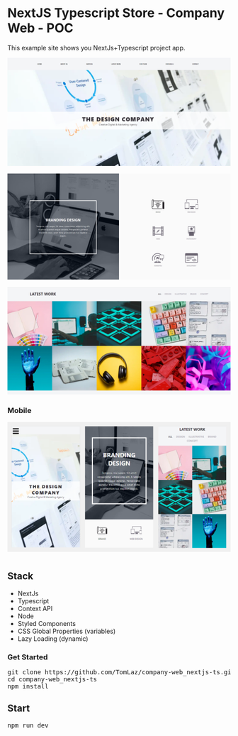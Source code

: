 <h1>NextJS Typescript Store - Company Web - POC</h1>
<p>This example site shows you NextJs+Typescript project app.</p>

![alt text](https://github.com/TomLaz/company-web_nextjs-ts/blob/master/public/example_home.png)

![alt text](https://github.com/TomLaz/company-web_nextjs-ts/blob/master/public/example_branding-design.png)

![alt text](https://github.com/TomLaz/company-web_nextjs-ts/blob/master/public/example_latest-work.png)

<h3>Mobile</h3>

![alt text](https://github.com/TomLaz/company-web_nextjs-ts/blob/master/public/example_mobile.png)
<h1 />
<h2>Stack</h2>
<ul>
<li>NextJs</li>
<li>Typescript</li>
<li>Context API</li>
<li>Node</li>
<li>Styled Components</li>
<li>CSS Global Properties (variables)</li>
<li>Lazy Loading (dynamic)</li>
</ul>

<h3>Get Started</h3>
<pre>
git clone https://github.com/TomLaz/company-web_nextjs-ts.git
cd company-web_nextjs-ts
npm install</pre>

<h2>Start</h2>
<pre>
npm run dev</pre>

